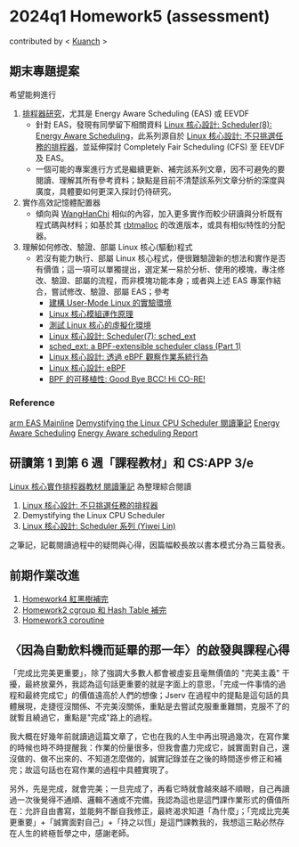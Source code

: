 # 2024q1 Homework5 (assessment)
contributed by < [Kuanch](https://github.com/Kuanch) >

## 期末專題提案
希望能夠進行
1. [排程器研究](https://hackmd.io/@sysprog/linux2023-projects#Linux-%E6%8E%92%E7%A8%8B%E5%99%A8%E7%A0%94%E7%A9%B6)，尤其是 Energy Aware Scheduling (EAS) 或 EEVDF
    * 針對 EAS，發現有同學留下相關資料 [Linux 核心設計: Scheduler(8): Energy Aware Scheduling](https://hackmd.io/@RinHizakura/Skelo1WY6?utm_source=preview-mode&utm_medium=rec)，此系列源自於 [Linux 核心設計: 不只挑選任務的排程器](https://hackmd.io/@sysprog/linux-scheduler?type=view#Linux-%E6%A0%B8%E5%BF%83%E8%A8%AD%E8%A8%88-%E4%B8%8D%E5%8F%AA%E6%8C%91%E9%81%B8%E4%BB%BB%E5%8B%99%E7%9A%84%E6%8E%92%E7%A8%8B%E5%99%A8)，並延伸探討 Completely Fair Scheduling (CFS) 至 EEVDF 及 EAS。
    * 一個可能的專案進行方式是繼續更新、補完該系列文章，因不可避免的要閱讀、理解其所有參考資料；缺點是目前不清楚該系列文章分析的深度與廣度，具體要如何更深入探討仍待研究。
2. 實作高效記憶體配置器
    * 傾向與 [WangHanChi](https://hackmd.io/@sysprog/HkNR4RVrn) 相似的內容，加入更多實作而較少研讀與分析既有程式碼與材料；如基於其 [rbtmalloc](https://hackmd.io/@wanghanchi/linux2023-rbtmalloc) 的改進版本，或具有相似特性的分配器。
2. 理解如何修改、驗證、部屬 Linux 核心(驅動)程式
    * 若沒有能力執行、部屬 Linux 核心程式，便很難驗證新的想法和實作是否有價值；這一項可以單獨提出，選定某一易於分析、使用的模塊，專注修改、驗證、部屬的流程，而非模塊功能本身；或者與上述 EAS 專案作結合，嘗試修改、驗證、部屬 EAS；參考
        * [建構 User-Mode Linux 的實驗環境](https://hackmd.io/@sysprog/user-mode-linux-env)
        * [Linux 核心模組運作原理](https://hackmd.io/@sysprog/linux-kernel-module)
        * [測試 Linux 核心的虛擬化環境](https://hackmd.io/@sysprog/linux-virtme)
        * [Linux 核心設計: Scheduler(7): sched_ext](https://hackmd.io/@RinHizakura/Hka7Kzeap/%2Fr1uSVAWwp)
        * [sched_ext: a BPF-extensible scheduler class (Part 1)](https://blogs.igalia.com/changwoo/sched-ext-a-bpf-extensible-scheduler-class-part-1/)
        * [Linux 核心設計: 透過 eBPF 觀察作業系統行為](https://hackmd.io/@sysprog/linux-ebpf?type=view)
        * [Linux 核心設計: eBPF](https://hackmd.io/@RinHizakura/HynIEOD7n)
        * [BPF 的可移植性: Good Bye BCC! Hi CO-RE!](https://hackmd.io/@RinHizakura/HynIEOD7n)

### Reference
[arm EAS Mainline](https://developer.arm.com/Tools%20and%20Software/EAS%20Mainline%20and%20Scheduling)
[Demystifying the Linux CPU Scheduler 閱讀筆記](https://hackmd.io/@linhoward0522/HyC28W9N3?utm_source=preview-mode&utm_medium=rec)
[Energy Aware Scheduling](https://docs.kernel.org/scheduler/sched-energy.html)
[Energy Aware scheduling Report](https://hackmd.io/@Daichou/ByzK-S60E)

## 研讀第 1 到第 6 週「課程教材」和 CS:APP 3/e
[Linux 核心實作排程器教材 閱讀筆記](https://hackmd.io/@Kuanch/linux-scheduler-books) 為整理綜合閱讀
1. [Linux 核心設計: 不只挑選任務的排程器](https://hackmd.io/@sysprog/linux-scheduler)
2. Demystifying the Linux CPU Scheduler
3. [Linux 核心設計: Scheduler 系列 (Yiwei Lin)](https://hackmd.io/@RinHizakura/S1opp7-mP)

之筆記，記載閱讀過程中的疑問與心得，因篇幅較長故以書本模式分為三篇發表。




## 前期作業改進
1. [Homework4 紅黑樹補完](https://hackmd.io/@Kuanch/linux2024-homework4#Quiz-3---Red-Black-Tree)
2. [Homework2 cgroup 和 Hash Table 補完](https://hackmd.io/@Kuanch/linux2024-homework2#Quiz-11)
3. [Homework3 coroutine](https://hackmd.io/@Kuanch/linux2024-homework1#%E5%BC%95%E5%85%A5-coroutine-%E9%80%B2%E8%A1%8C%E9%9B%BB%E8%85%A6-vs-%E9%9B%BB%E8%85%A6%E5%B0%8D%E5%BC%88)


## 〈因為自動飲料機而延畢的那一年〉的啟發與課程心得
「完成比完美更重要」，除了強調大多數人都會被虛妄且毫無價值的 "完美主義" 干擾，最終放棄外，我認為這句話更重要的就是字面上的意思，「完成一件事情的過程和最終完成它」的價值遠高於人們的想像；Jserv 在過程中的提點是這句話的具體展現，走捷徑沒關係、不完美沒關係，重點是去嘗試克服重重難關，克服不了的就暫且繞過它，重點是"完成"路上的過程。

我大概在好幾年前就讀過這篇文章了，它也在我的人生中再出現過幾次，在寫作業的時候也時不時提醒我：作業的份量很多，但我會盡力完成它，誠實面對自己，還沒做的、做不出來的、不知道怎麼做的，誠實記錄並在之後的時間逐步修正和補完；故這句話也在寫作業的過程中具體實現了。

另外，先是完成，就會完美；一旦完成了，再看它時就會越來越不順眼，自己再讀過一次後覺得不通順、邏輯不通或不完備，我認為這也是這門課作業形式的價值所在：允許自由書寫，並能夠不斷自我修正，最終渴求知道「為什麼」；「完成比完美更重要」+「誠實面對自己」+「持之以恆」是這門課教我的，我想這三點必然存在人生的終極哲學之中，感謝老師。
